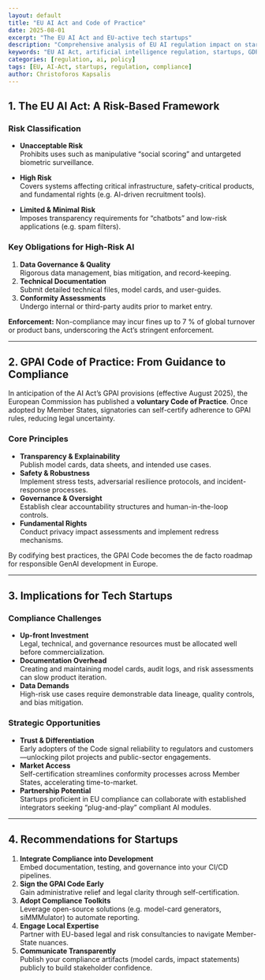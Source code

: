 ```yaml
---
layout: default
title: "EU AI Act and Code of Practice"
date: 2025-08-01
excerpt: "The EU AI Act and EU-active tech startups"
description: "Comprehensive analysis of EU AI regulation impact on startups and tech companies, covering compliance requirements and strategic implications"
keywords: "EU AI Act, artificial intelligence regulation, startups, GDPR, tech policy, compliance, GPAI"
categories: [regulation, ai, policy]
tags: [EU, AI-Act, startups, regulation, compliance]
author: Christoforos Kapsalis
---
```


## 1. The EU AI Act: A Risk-Based Framework

### Risk Classification

- **Unacceptable Risk**  
  Prohibits uses such as manipulative “social scoring” and untargeted biometric surveillance.

- **High Risk**  
  Covers systems affecting critical infrastructure, safety-critical products, and fundamental rights (e.g. AI-driven recruitment tools).

- **Limited & Minimal Risk**  
  Imposes transparency requirements for “chatbots” and low-risk applications (e.g. spam filters).

### Key Obligations for High-Risk AI

1. **Data Governance & Quality**  
   Rigorous data management, bias mitigation, and record-keeping.  
2. **Technical Documentation**  
   Submit detailed technical files, model cards, and user-guides.  
3. **Conformity Assessments**  
   Undergo internal or third-party audits prior to market entry.

**Enforcement:** Non-compliance may incur fines up to 7 % of global turnover or product bans, underscoring the Act’s stringent enforcement.

---

## 2. GPAI Code of Practice: From Guidance to Compliance

In anticipation of the AI Act’s GPAI provisions (effective August 2025), the European Commission has published a **voluntary Code of Practice**. Once adopted by Member States, signatories can self-certify adherence to GPAI rules, reducing legal uncertainty.

### Core Principles

- **Transparency & Explainability**  
  Publish model cards, data sheets, and intended use cases.  
- **Safety & Robustness**  
  Implement stress tests, adversarial resilience protocols, and incident-response processes.  
- **Governance & Oversight**  
  Establish clear accountability structures and human-in-the-loop controls.  
- **Fundamental Rights**  
  Conduct privacy impact assessments and implement redress mechanisms.

By codifying best practices, the GPAI Code becomes the de facto roadmap for responsible GenAI development in Europe.

---

## 3. Implications for Tech Startups

### Compliance Challenges

- **Up-front Investment**  
  Legal, technical, and governance resources must be allocated well before commercialization.  
- **Documentation Overhead**  
  Creating and maintaining model cards, audit logs, and risk assessments can slow product iteration.  
- **Data Demands**  
  High-risk use cases require demonstrable data lineage, quality controls, and bias mitigation.

### Strategic Opportunities

- **Trust & Differentiation**  
  Early adopters of the Code signal reliability to regulators and customers—unlocking pilot projects and public-sector engagements.  
- **Market Access**  
  Self-certification streamlines conformity processes across Member States, accelerating time-to-market.  
- **Partnership Potential**  
  Startups proficient in EU compliance can collaborate with established integrators seeking “plug-and-play” compliant AI modules.

---

## 4. Recommendations for Startups

1. **Integrate Compliance into Development**  
   Embed documentation, testing, and governance into your CI/CD pipelines.  
2. **Sign the GPAI Code Early**  
   Gain administrative relief and legal clarity through self-certification.  
3. **Adopt Compliance Toolkits**  
   Leverage open-source solutions (e.g. model-card generators, siMMMulator) to automate reporting.  
4. **Engage Local Expertise**  
   Partner with EU-based legal and risk consultancies to navigate Member-State nuances.  
5. **Communicate Transparently**  
   Publish your compliance artifacts (model cards, impact statements) publicly to build stakeholder confidence.

